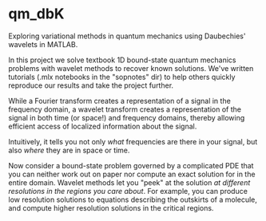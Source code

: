 # qm_dbK
Exploring variational methods in quantum mechanics using Daubechies' wavelets in MATLAB. 


In this project we solve textbook 1D bound-state quantum mechanics problems with wavelet methods to recover known solutions. We've written tutorials (.mlx notebooks in the "sopnotes" dir) to help others quickly reproduce our results and take the project further.

While a Fourier transform creates a representation of a signal in the frequency domain, a wavelet transform creates a representation of the signal in both time (or space!) and frequency domains, thereby allowing efficient access of localized information about the signal.

Intuitively, it tells you not only *what* frequencies are there in your signal, but also *where* they are in space or time.

Now consider a bound-state problem governed by a complicated PDE that you can neither work out on paper nor compute an exact solution for in the entire domain. 
Wavelet methods let you "peek" at the solution *at different resolutions in the regions you care about*. For example, you can produce low resolution solutions to equations describing the outskirts of a molecule, and compute higher resolution solutions in the critical regions.  



